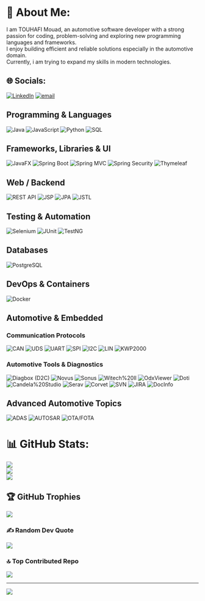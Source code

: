 # 💫 About Me:
I am TOUHAFI Mouad, an automotive software developer with a strong passion for coding, problem-solving and exploring new programming languages and frameworks. <br>I enjoy building efficient and reliable solutions especially in the automotive domain. <br>Currently, i am trying to expand my skills in modern technologies.


## 🌐 Socials:
[![LinkedIn](https://img.shields.io/badge/LinkedIn-%230077B5.svg?logo=linkedin&logoColor=white)](https://linkedin.com/in/mouad-touhafi) [![email](https://img.shields.io/badge/Email-D14836?logo=gmail&logoColor=white)](mailto:touhafimouad@gmail.com) 


## Programming & Languages

![Java](https://img.shields.io/badge/Java-ED8B00?logo=java\&logoColor=white) ![JavaScript](https://img.shields.io/badge/JavaScript-F7DF1E?logo=javascript\&logoColor=black) ![Python](https://img.shields.io/badge/Python-3776AB?logo=python\&logoColor=white) ![SQL](https://img.shields.io/badge/SQL-316192?logo=mysql\&logoColor=white)

## Frameworks, Libraries & UI

![JavaFX](https://img.shields.io/badge/JavaFX-4E7FD1?logo=java\&logoColor=white) ![Spring Boot](https://img.shields.io/badge/Spring%20Boot-6DB33F?logo=spring\&logoColor=white) ![Spring MVC](https://img.shields.io/badge/Spring%20MVC-6DB33F?logo=spring\&logoColor=white) ![Spring Security](https://img.shields.io/badge/Spring%20Security-6DB33F?logo=spring\&logoColor=white) ![Thymeleaf](https://img.shields.io/badge/Thymeleaf-005F5F?logo=thymeleaf\&logoColor=white)

## Web / Backend

![REST API](https://img.shields.io/badge/REST%20API-007ACC) ![JSP](https://img.shields.io/badge/JSP-000000?logo=java\&logoColor=white) ![JPA](https://img.shields.io/badge/JPA-7C4DFF) ![JSTL](https://img.shields.io/badge/JSTL-0F4BFF)

## Testing & Automation

![Selenium](https://img.shields.io/badge/Selenium-43B02A?logo=selenium\&logoColor=white) ![JUnit](https://img.shields.io/badge/JUnit-25A162?logo=junit5\&logoColor=white) ![TestNG](https://img.shields.io/badge/TestNG-1E88E5?logo=testng\&logoColor=white)

## Databases

![PostgreSQL](https://img.shields.io/badge/PostgreSQL-336791?logo=postgresql\&logoColor=white)

## DevOps & Containers

![Docker](https://img.shields.io/badge/Docker-2496ED?logo=docker\&logoColor=white)

## Automotive & Embedded

### Communication Protocols

![CAN](https://img.shields.io/badge/CAN-0A0A0A) ![UDS](https://img.shields.io/badge/UDS-1F7A8C) ![UART](https://img.shields.io/badge/UART-8A2BE2) ![SPI](https://img.shields.io/badge/SPI-FF7F50) ![I2C](https://img.shields.io/badge/I2C-FF6600) ![LIN](https://img.shields.io/badge/LIN-2E8B57) ![KWP2000](https://img.shields.io/badge/KWP2000-6A5ACD)

### Automotive Tools & Diagnostics

![Diagbox (D2C)](https://img.shields.io/badge/Diagbox-D2C-333333) ![Novus](https://img.shields.io/badge/Novus-444444) ![Sonus](https://img.shields.io/badge/Sonus-444444) ![Witech%20II](https://img.shields.io/badge/Witech%20II-444444) ![OdxViewer](https://img.shields.io/badge/Odx%20Viewer-444444) ![Doti](https://img.shields.io/badge/Doti-444444) ![Candela%20Studio](https://img.shields.io/badge/Candela%20Studio-444444) ![Serav](https://img.shields.io/badge/Serav-444444) ![Corvet](https://img.shields.io/badge/Corvet-444444) ![SVN](https://img.shields.io/badge/SVN-CC0033?logo=subversion\&logoColor=white) ![JIRA](https://img.shields.io/badge/JIRA-0052CC?logo=jira\&logoColor=white) ![DocInfo](https://img.shields.io/badge/DocInfo-444444)

## Advanced Automotive Topics

![ADAS](https://img.shields.io/badge/ADAS-00A86B) ![AUTOSAR](https://img.shields.io/badge/AUTOSAR-1F8ACB) ![OTA/FOTA](https://img.shields.io/badge/OTA%2FFOTA-FF4500)


# 📊 GitHub Stats:
![](https://github-readme-stats.vercel.app/api?username=mouadtouhafi&theme=default&hide_border=true&include_all_commits=false&count_private=true)<br/>
![](https://nirzak-streak-stats.vercel.app/?user=mouadtouhafi&theme=default&hide_border=true)<br/>
![](https://github-readme-stats.vercel.app/api/top-langs/?username=mouadtouhafi&theme=default&hide_border=true&include_all_commits=false&count_private=true&layout=compact)

## 🏆 GitHub Trophies
![](https://github-profile-trophy.vercel.app/?username=mouadtouhafi&theme=gruvbox_light&no-frame=true&no-bg=false&margin-w=4)

### ✍️ Random Dev Quote
![](https://quotes-github-readme.vercel.app/api?type=horizontal&theme=radical)

### 🔝 Top Contributed Repo
![](https://github-contributor-stats.vercel.app/api?username=mouadtouhafi&limit=5&theme=default&combine_all_yearly_contributions=true)

---
[![](https://visitcount.itsvg.in/api?id=mouadtouhafi&icon=0&color=0)](https://visitcount.itsvg.in)

<!-- Proudly created with GPRM ( https://gprm.itsvg.in ) -->
